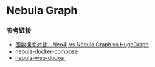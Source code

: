 # Nebula Graph

### 参考链接
- [图数据库对比：Neo4j vs Nebula Graph vs HugeGraph](https://my.oschina.net/u/4169309/blog/4532482)
- [nebula-docker-compose](https://github.com/vesoft-inc/nebula-docker-compose)
- [nebula-web-docker](https://github.com/vesoft-inc/nebula-web-docker)
